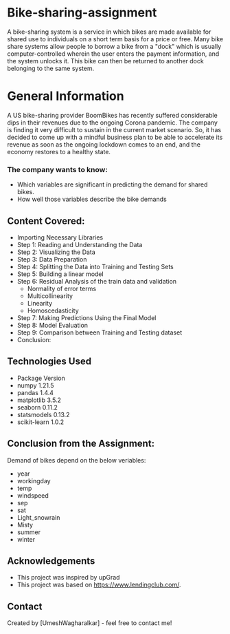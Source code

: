 # Bike-sharing-assignment
A bike-sharing system is a service in which bikes are made available for shared use to individuals on a short term basis for a price or free. Many bike share systems allow people to borrow a bike from a "dock" which is usually computer-controlled wherein the user enters the payment information, and the system unlocks it. This bike can then be returned to another dock belonging to the same system.

# General Information
   A US bike-sharing provider BoomBikes has recently suffered considerable dips in their revenues due to the ongoing Corona pandemic. The company is finding it very difficult to sustain in the current market scenario. So, it has decided to come up with a mindful business plan to be able to accelerate its revenue as soon as the ongoing lockdown comes to an end, and the economy restores to a healthy state. 
   
### The company wants to know:
- Which variables are significant in predicting the demand for shared bikes.
- How well those variables describe the bike demands

## Content Covered:
- Importing Necessary Libraries
- Step 1: Reading and Understanding the Data
- Step 2: Visualizing the Data
- Step 3: Data Preparation
- Step 4: Splitting the Data into Training and Testing Sets
- Step 5: Building a linear model
- Step 6: Residual Analysis of the train data and validation
   * Normality of error terms
   * Multicollinearity
   * Linearity
   * Homoscedasticity
- Step 7: Making Predictions Using the Final Model
- Step 8: Model Evaluation
- Step 9: Comparison between Training and Testing dataset
- Conclusion:

## Technologies Used
- Package                       Version
- numpy                         1.21.5
- pandas                        1.4.4
- matplotlib                    3.5.2
- seaborn                       0.11.2
- statsmodels                   0.13.2
- scikit-learn                  1.0.2
  

## Conclusion from the Assignment:
Demand of bikes depend on the below veriables:
- year
- workingday
- temp
- windspeed
- sep
- sat
- Light_snowrain
- Misty
- summer
- winter

## Acknowledgements
- This project was inspired by upGrad
- This project was based on https://www.lendingclub.com/.


## Contact
Created by [UmeshWagharalkar] - feel free to contact me!